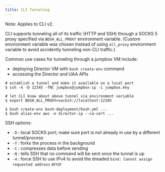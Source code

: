 ```yaml
---
title: CLI Tunneling
---
```


<p class="note">Note: Applies to CLI v2.</p>

CLI supports tunneling all of its traffic (HTTP and SSH) through a SOCKS 5 proxy specified via `BOSH_ALL_PROXY` environment variable. (Custom environment variable was chosen instead of using `all_proxy` environment variable to avoid accidently tunneling non-CLI traffic.)

Common use cases for tunneling through a jumpbox VM include:

- deploying Director VM with `bosh create-env` command
- accessing the Director and UAA APIs

```shell
# establish a tunnel and make it available on a local port
$ ssh -4 -D 12345 -fNC jumpbox@jumpbox-ip -i jumpbox.key

# let CLI know about above tunnel via environment variable
$ export BOSH_ALL_PROXY=socks5://localhost:12345

$ bosh create-env bosh-deployment/bosh.yml ...
$ bosh alias-env aws -e director-ip --ca-cert ...
```

SSH options:

- `-D` : local SOCKS port; make sure port is not already in use by a different tunnel/process
- `-f` : forks the process in the background
- `-C` : compresses data before sending
- `-N` : tells SSH that no command will be sent once the tunnel is up
- `-4` : force SSH to use IPv4 to avoid the dreaded `bind: Cannot assign requested address` error

